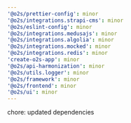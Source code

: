```yaml
---
'@o2s/prettier-config': minor
'@o2s/integrations.strapi-cms': minor
'@o2s/eslint-config': minor
'@o2s/integrations.medusajs': minor
'@o2s/integrations.algolia': minor
'@o2s/integrations.mocked': minor
'@o2s/integrations.redis': minor
'create-o2s-app': minor
'@o2s/api-harmonization': minor
'@o2s/utils.logger': minor
'@o2s/framework': minor
'@o2s/frontend': minor
'@o2s/ui': minor
---
```


chore: updated dependencies
